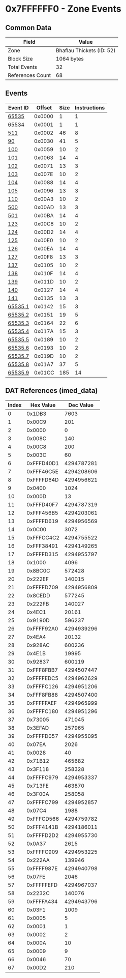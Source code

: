 # 0x7FFFFFF0 - Zone Events

## Common Data

| Field            | Value                     |
|------------------|---------------------------|
| Zone             | Bhaflau Thickets (ID: 52) |
| Block Size       | 1064 bytes                |
| Total Events     | 32                        |
| References Count | 68                        |

## Events

| Event ID                | Offset   |   Size |   Instructions |
|-------------------------|----------|--------|----------------|
| [65535](./65535.md)     | 0x0000   |      1 |              1 |
| [65534](./65534.md)     | 0x0001   |      1 |              1 |
| [511](./511.md)         | 0x0002   |     46 |              8 |
| [90](./90.md)           | 0x0030   |     41 |              5 |
| [100](./100.md)         | 0x0059   |     10 |              2 |
| [101](./101.md)         | 0x0063   |     14 |              4 |
| [102](./102.md)         | 0x0071   |     13 |              3 |
| [103](./103.md)         | 0x007E   |     10 |              2 |
| [104](./104.md)         | 0x0088   |     14 |              4 |
| [105](./105.md)         | 0x0096   |     13 |              3 |
| [110](./110.md)         | 0x00A3   |     10 |              2 |
| [500](./500.md)         | 0x00AD   |     13 |              3 |
| [501](./501.md)         | 0x00BA   |     14 |              4 |
| [123](./123.md)         | 0x00C8   |     10 |              2 |
| [124](./124.md)         | 0x00D2   |     14 |              4 |
| [125](./125.md)         | 0x00E0   |     10 |              2 |
| [126](./126.md)         | 0x00EA   |     14 |              4 |
| [127](./127.md)         | 0x00F8   |     13 |              3 |
| [137](./137.md)         | 0x0105   |     10 |              2 |
| [138](./138.md)         | 0x010F   |     14 |              4 |
| [139](./139.md)         | 0x011D   |     10 |              2 |
| [140](./140.md)         | 0x0127   |     14 |              4 |
| [141](./141.md)         | 0x0135   |     13 |              3 |
| [65535.1](./65535.1.md) | 0x0142   |     15 |              3 |
| [65535.2](./65535.2.md) | 0x0151   |     19 |              5 |
| [65535.3](./65535.3.md) | 0x0164   |     22 |              6 |
| [65535.4](./65535.4.md) | 0x017A   |     15 |              3 |
| [65535.5](./65535.5.md) | 0x0189   |     10 |              2 |
| [65535.6](./65535.6.md) | 0x0193   |     10 |              2 |
| [65535.7](./65535.7.md) | 0x019D   |     10 |              2 |
| [65535.8](./65535.8.md) | 0x01A7   |     37 |              5 |
| [65535.9](./65535.9.md) | 0x01CC   |    185 |             14 |

## DAT References (imed_data)

|   Index | Hex Value   |   Dec Value |
|---------|-------------|-------------|
|       0 | 0x1DB3      |        7603 |
|       1 | 0x00C9      |         201 |
|       2 | 0x0000      |           0 |
|       3 | 0x008C      |         140 |
|       4 | 0x00C8      |         200 |
|       5 | 0x003C      |          60 |
|       6 | 0xFFFD40D1  |  4294787281 |
|       7 | 0xFFF46C5E  |  4294208606 |
|       8 | 0xFFFFD64D  |  4294956621 |
|       9 | 0x0400      |        1024 |
|      10 | 0x000D      |          13 |
|      11 | 0xFFFD40F7  |  4294787319 |
|      12 | 0xFFF456B5  |  4294203061 |
|      13 | 0xFFFFD619  |  4294956569 |
|      14 | 0x0C00      |        3072 |
|      15 | 0xFFFCC4C2  |  4294755522 |
|      16 | 0xFFF38491  |  4294149265 |
|      17 | 0xFFFFD315  |  4294955797 |
|      18 | 0x1000      |        4096 |
|      19 | 0x8BC0C     |      572428 |
|      20 | 0x222EF     |      140015 |
|      21 | 0xFFFFD709  |  4294956809 |
|      22 | 0x8CEDD     |      577245 |
|      23 | 0x222FB     |      140027 |
|      24 | 0x4EC1      |       20161 |
|      25 | 0x9190D     |      596237 |
|      26 | 0xFFFF92A0  |  4294939296 |
|      27 | 0x4EA4      |       20132 |
|      28 | 0x928AC     |      600236 |
|      29 | 0x4E1B      |       19995 |
|      30 | 0x92837     |      600119 |
|      31 | 0xFFF8FBB7  |  4294507447 |
|      32 | 0xFFFFEDC5  |  4294962629 |
|      33 | 0xFFFFC126  |  4294951206 |
|      34 | 0xFFF8FB88  |  4294507400 |
|      35 | 0xFFFFFAEF  |  4294965999 |
|      36 | 0xFFFFC180  |  4294951296 |
|      37 | 0x73005     |      471045 |
|      38 | 0x3EFAD     |      257965 |
|      39 | 0xFFFFD057  |  4294955095 |
|      40 | 0x07EA      |        2026 |
|      41 | 0x0028      |          40 |
|      42 | 0x71B12     |      465682 |
|      43 | 0x3F118     |      258328 |
|      44 | 0xFFFFC979  |  4294953337 |
|      45 | 0x713FE     |      463870 |
|      46 | 0x3F00A     |      258058 |
|      47 | 0xFFFFC799  |  4294952857 |
|      48 | 0x07C4      |        1988 |
|      49 | 0xFFFCD566  |  4294759782 |
|      50 | 0xFFF4141B  |  4294186011 |
|      51 | 0xFFFFD2D2  |  4294955730 |
|      52 | 0x0A37      |        2615 |
|      53 | 0xFFFFC909  |  4294953225 |
|      54 | 0x222AA     |      139946 |
|      55 | 0xFFFF987E  |  4294940798 |
|      56 | 0x07FE      |        2046 |
|      57 | 0xFFFFFEFD  |  4294967037 |
|      58 | 0x2232C     |      140076 |
|      59 | 0xFFFFA434  |  4294943796 |
|      60 | 0x03F1      |        1009 |
|      61 | 0x0005      |           5 |
|      62 | 0x0001      |           1 |
|      63 | 0x0002      |           2 |
|      64 | 0x000A      |          10 |
|      65 | 0x0009      |           9 |
|      66 | 0x0046      |          70 |
|      67 | 0x00D2      |         210 |
